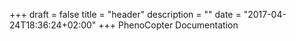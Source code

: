 +++
draft = false
title = "header"
description = ""
date = "2017-04-24T18:36:24+02:00"
+++
PhenoCopter Documentation 